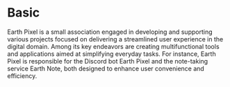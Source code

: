 # Basic
Earth Pixel is a small association engaged in developing and supporting various projects focused on delivering a streamlined user experience in the digital domain. Among its key endeavors are creating multifunctional tools and applications aimed at simplifying everyday tasks. For instance, Earth Pixel is responsible for the Discord bot Earth Pixel and the note-taking service Earth Note, both designed to enhance user convenience and efficiency.
